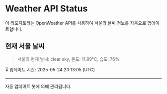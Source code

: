 
# Weather API Status

이 리포지토리는 OpenWeather API를 사용하여 서울의 날씨 정보를 자동으로 업데이트합니다.

## 현재 서울 날씨
> 서울의 현재 날씨: clear sky, 온도: 11.89°C, 습도: 76%

⏳ 업데이트 시간: 2025-05-24 20:13:05 (UTC)

---
자동 업데이트 봇에 의해 관리됩니다.
